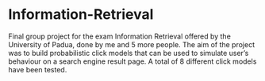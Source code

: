 # Information-Retrieval

Final group project for the exam Information Retrieval offered by the University of Padua, done by me and 5 more people.
The aim of the project was to build probabilistic click models that can be used to simulate user’s behaviour on a search engine result page. A total of 8 different click models have been tested.
